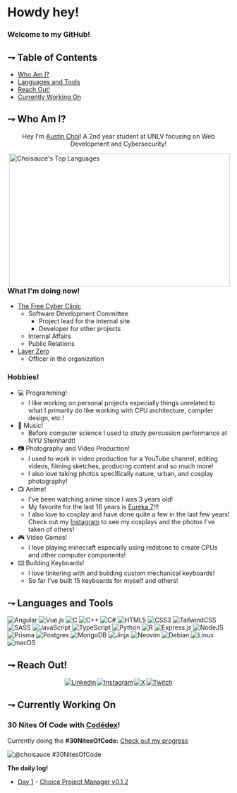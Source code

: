 <!--
**choisauce/choisauce** is a ✨ _special_ ✨ repository because its `README.md` (this file) appears on your GitHub profile.

Here are some ideas to get you started:

- 🔭 I’m currently working on ...
- 🌱 I’m currently learning ...
- 👯 I’m looking to collaborate on ...
- 🤔 I’m looking for help with ...
- 💬 Ask me about ...
- 📫 How to reach me: ...
- 😄 Pronouns: ...
- ⚡ Fun fact: ...
-->

# Howdy hey!

### Welcome to my GitHub!

## ⇁ Table of Contents
* [Who Am I?](#-who-am-i)
* [Languages and Tools](#-languages-and-tools)
* [Reach Out!](#-reach-out)
* [Currently Working On](#-currently-working-on)

## ⇁ Who Am I?

<p style="text-align: center">Hey I'm <a href="https://austinchoi.net">Austin Choi</a>! A 2nd year student at UNLV focusing on Web Development and Cybersecurity!</p>

<img height="300" width="500" alt="Choisauce's Top Languages" align="right" src="https://github-readme-stats.vercel.app/api/top-langs/?username=choisauce&theme=tokyonight&show_icons=true&hide_border=true&layout=compact">

<h3>What I'm doing now!</h3>

- [The Free Cyber Clinic](https://freecyberclinic.org/)
    - Software Development Committee
        - Project lead for the internal site
        - Developer for other projects
    - Internal Affairs
    - Public Relations
- [Layer Zero](https://github.com/layer-zero-unlv)
    - Officer in the organization

<h3>Hobbies!</h3>

- :computer: Programming!
    - I like working on personal projects especially things unrelated to what I primarily do like working with CPU architecture, compiler design, etc.!
- :drum: Music!
    - Before computer science I used to study percussion performance at NYU Steinhardt!
- :camera: Photography and Video Production!
    - I used to work in video production for a YouTube channel, editing videos, filming sketches, producing content and so much more!
    - I also love taking photos specifically nature, urban, and cosplay photography!
- :tv: Anime!
    - I've been watching anime since I was 3 years old!
    - My favorite for the last 16 years is [Eureka 7](https://myanimelist.net/anime/237/Koukyoushihen_Eureka_Seven)!!!
    - I also love to cosplay and have done quite a few in the last few years! Check out my [Instagram](https://instagram.com/lysus20) to see my cosplays and the photos I've taken of others!
- :video_game: Video Games!
    - I love playing minecraft especially using redstone to create CPUs and other computer components!
- :keyboard: Building Keyboards!
    - I love tinkering with and building custom mechanical keyboards!
    - So far I've built 15 keyboards for myself and others!


## ⇁ Languages and Tools
<!-- got the badges from https://github.com/Ileriayo/markdown-badges?tab=readme-ov-file -->

![Angular](https://img.shields.io/badge/angular-%23DD0031.svg?style=for-the-badge&logo=angular&logoColor=white)
![Vue.js](https://img.shields.io/badge/vuejs-%2335495e.svg?style=for-the-badge&logo=vuedotjs&logoColor=%234FC08D)
![C](https://img.shields.io/badge/c-%2300599C.svg?style=for-the-badge&logo=c&logoColor=white)
![C++](https://img.shields.io/badge/c++-%2300599C.svg?style=for-the-badge&logo=c%2B%2B&logoColor=white)
![C#](https://img.shields.io/badge/c%23-%23239120.svg?style=for-the-badge&logo=csharp&logoColor=white)
![HTML5](https://img.shields.io/badge/html5-%23E34F26.svg?style=for-the-badge&logo=html5&logoColor=white)
![CSS3](https://img.shields.io/badge/css3-%231572B6.svg?style=for-the-badge&logo=css3&logoColor=white)
![TailwindCSS](https://img.shields.io/badge/tailwindcss-%2338B2AC.svg?style=for-the-badge&logo=tailwind-css&logoColor=white)
![SASS](https://img.shields.io/badge/SASS-hotpink.svg?style=for-the-badge&logo=SASS&logoColor=white)
![JavaScript](https://img.shields.io/badge/javascript-%23323330.svg?style=for-the-badge&logo=javascript&logoColor=%23F7DF1E)
![TypeScript](https://img.shields.io/badge/typescript-%23007ACC.svg?style=for-the-badge&logo=typescript&logoColor=white)
![Python](https://img.shields.io/badge/python-3670A0?style=for-the-badge&logo=python&logoColor=ffdd54)
![R](https://img.shields.io/badge/r-%23276DC3.svg?style=for-the-badge&logo=r&logoColor=white)
![Express.js](https://img.shields.io/badge/express.js-%23404d59.svg?style=for-the-badge&logo=express&logoColor=%2361DAFB)
![NodeJS](https://img.shields.io/badge/node.js-6DA55F?style=for-the-badge&logo=node.js&logoColor=white)
![Prisma](https://img.shields.io/badge/Prisma-3982CE?style=for-the-badge&logo=Prisma&logoColor=white)
![Postgres](https://img.shields.io/badge/postgres-%23316192.svg?style=for-the-badge&logo=postgresql&logoColor=white)
![MongoDB](https://img.shields.io/badge/MongoDB-%234ea94b.svg?style=for-the-badge&logo=mongodb&logoColor=white)
![Jinja](https://img.shields.io/badge/jinja-white.svg?style=for-the-badge&logo=jinja&logoColor=black)
![Neovim](https://img.shields.io/badge/NeoVim-%2357A143.svg?&style=for-the-badge&logo=neovim&logoColor=white)
![Debian](https://img.shields.io/badge/Debian-D70A53?style=for-the-badge&logo=debian&logoColor=white)
![Linux](https://img.shields.io/badge/Linux-FCC624?style=for-the-badge&logo=linux&logoColor=black)
![macOS](https://img.shields.io/badge/mac%20os-000000?style=for-the-badge&logo=macos&logoColor=F0F0F0)

## ⇁ Reach Out!

<div style="display: flex; justify-content: center; align-items: center">
<a href="https://linkedin.com/in/choisauce" style="padding: 1px;"><img alt="Linkedin" src="https://img.shields.io/badge/linkedin-%230077B5.svg?style=for-the-badge&logo=linkedin&logoColor=white" target="_blank"></a>
<a href="https://instagram.com/lysus20" style="padding: 1px;"><img alt="Instagram" src="https://img.shields.io/badge/Instagram-%23E4405F.svg?style=for-the-badge&logo=Instagram&logoColor=white" target="_blank"></a>
<a href="https://x.com/lysus20" style="padding: 1px;"><img alt="X" src="https://img.shields.io/badge/X-%23000000.svg?style=for-the-badge&logo=X&logoColor=white" target="_blank"></a>
<a href="https://twitch.tv/Lysus20" style="padding: 1px;"><img alt="Twitch" src="https://img.shields.io/badge/Twitch-%239146FF.svg?style=for-the-badge&logo=Twitch&logoColor=white" target="_blank"></a>
<!-- <a href="" style="padding: 2rem;"><img alt="" src="" target="_blank"></a> -->
</div>

## ⇁ Currently Working On

<h3>30 Nites Of Code with <a href="https://codedex.io" target="_blank">Codédex</a>!</h3>

Currently doing the
**#30NitesOfCode:**
[Check out my progress](https://codedex.io/@choisauce/30-nites-of-code)  

![@choisauce #30NitesOfCode](https://codedex.io/api/petStatus?user=choisauce)

**The daily log!**

- [Day 1](https://twitter.com/Lysus20/status/1742006047282528436?ref_src=twsrc%5Etfw%7Ctwcamp%5Etweetembed%7Ctwterm%5E1742006047282528436%7Ctwgr%5E9317c5d649a44b9592f1ee2f24e89a1492f4abce%7Ctwcon%5Es1_&ref_url=https%3A%2F%2Fwww.codedex.io%2F%40choisauce%2F30-nites-of-code) - [Choice Project Manager v0.1.2](https://github.com/choisauce/choice-project-manager)
